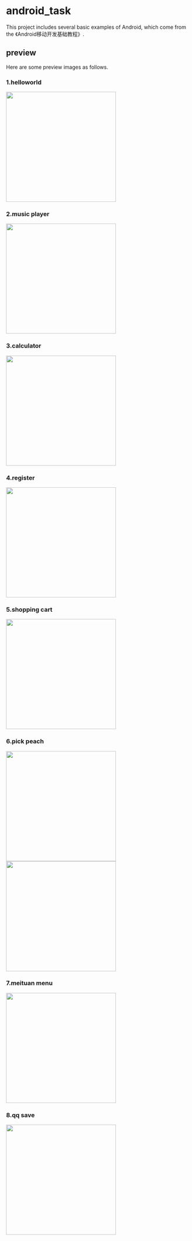 # android_task
This project includes several basic examples of Android, which come from the 《Android移动开发基础教程》.



## preview

Here are some preview images as follows.

### 1.helloworld

<img src="image/1.helloworld.png" width="300px" />

### 2.music player

<img src="image/2.musicplayer.png" width="300px" />

### 3.calculator

<img src="image/3.calculator.png" width="300px" />

### 4.register

<img src="image/4.register.png" width="300px" />

### 5.shopping cart

<img src="image/5.shoppingcart.png" width="300px" />

### 6.pick peach

<img src="image/6.pickpeach_1.png" width="300px" />

<img src="image/6.pickpeach_2.png" width="300px" />

### 7.meituan menu

<img src="image/7.meituanmenu.png" width="300px" />

### 8.qq save

<img src="image/8.saveqq.png" width="300px" />
